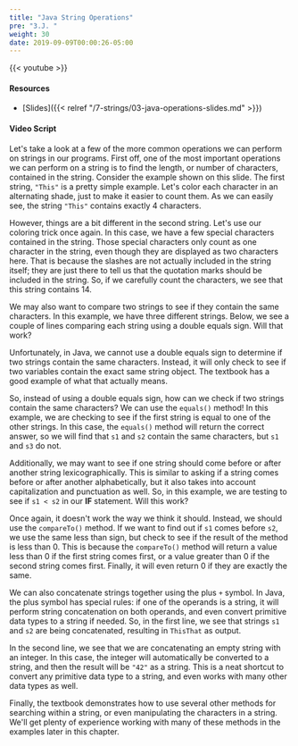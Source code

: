 ```yaml
---
title: "Java String Operations"
pre: "3.J. "
weight: 30
date: 2019-09-09T00:00:26-05:00
---
```


{{< youtube  >}}

#### Resources

* [Slides]({{< relref "/7-strings/03-java-operations-slides.md" >}})

#### Video Script

Let's take a look at a few of the more common operations we can perform on strings in our programs. First off, one of the most important operations we can perform on a string is to find the length, or number of characters, contained in the string. Consider the example shown on this slide. The first string, `"This"` is a pretty simple example. Let's color each character in an alternating shade, just to make it easier to count them. As we can easily see, the string `"This"` contains exactly 4 characters.

However, things are a bit different in the second string. Let's use our coloring trick once again. In this case, we have a few special characters contained in the string. Those special characters only count as one character in the string, even though they are displayed as two characters here. That is because the slashes are not actually included in the string itself; they are just there to tell us that the quotation marks should be included in the string. So, if we carefully count the characters, we see that this string contains 14.

We may also want to compare two strings to see if they contain the same characters. In this example, we have three different strings. Below, we see a couple of lines comparing each string using a double equals sign. Will that work?

Unfortunately, in Java, we cannot use a double equals sign to determine if two strings contain the same characters. Instead, it will only check to see if two variables contain the exact same string object. The textbook has a good example of what that actually means.

So, instead of using a double equals sign, how can we check if two strings contain the same characters? We can use the `equals()` method! In this example, we are checking to see if the first string is equal to one of the other strings. In this case, the `equals()` method will return the correct answer, so we will find that `s1` and `s2` contain the same characters, but `s1` and `s3` do not.

Additionally, we may want to see if one string should come before or after another string lexicographically. This is similar to asking if a string comes before or after another alphabetically, but it also takes into account capitalization and punctuation as well. So, in this example, we are testing to see if `s1 < s2` in our **IF** statement. Will this work?

Once again, it doesn't work the way we think it should. Instead, we should use the `compareTo()` method. If we want to find out if `s1` comes before `s2`, we use the same less than sign, but check to see if the result of the method is less than 0. This is because the `compareTo()` method will return a value less than 0 if the first string comes first, or a value greater than 0 if the second string comes first. Finally, it will even return 0 if they are exactly the same.

We can also concatenate strings together using the plus `+` symbol. In Java, the plus symbol has special rules: if one of the operands is a string, it will perform string concatenation on both operands, and even convert primitive data types to a string if needed. So, in the first line, we see that strings `s1` and `s2` are being concatenated, resulting in `ThisThat` as output.

In the second line, we see that we are concatenating an empty string with an integer. In this case, the integer will automatically be converted to a string, and then the result will be `"42"` as a string. This is a neat shortcut to convert any primitive data type to a string, and even works with many other data types as well.

Finally, the textbook demonstrates how to use several other methods for searching within a string, or even manipulating the characters in a string. We'll get plenty of experience working with many of these methods in the examples later in this chapter. 
